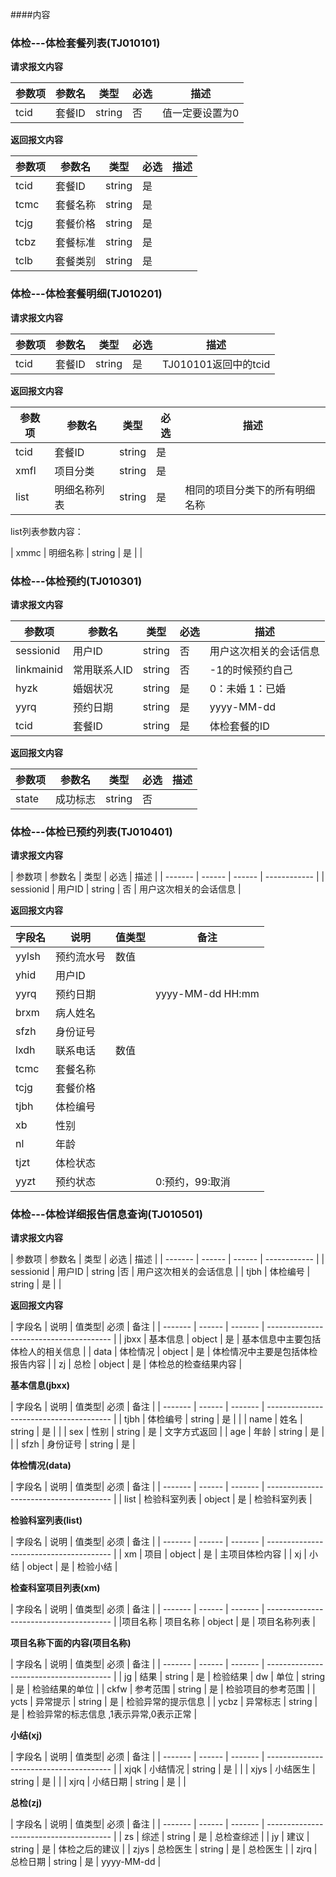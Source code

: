 ####内容

### 体检---体检套餐列表(TJ010101)

**请求报文内容**

| 参数项       | 参数名   | 类型     | 必选   | 描述          |
| --------- | ----- | ------ | ---- | ----------- |
| tcid |  套餐ID | string | 否    | 值一定要设置为0 | 后台发送

**返回报文内容**

| 参数项      | 参数名   | 类型     | 必选   | 描述           |
| -------- | ----- | ------ | ---- | ------------ |
| tcid  | 套餐ID | string | 是    |              |
| tcmc | 套餐名称  | string | 是    |  |
| tcjg  | 套餐价格 | string | 是    |              |
| tcbz | 套餐标准  | string | 是    |  |
| tclb  | 套餐类别 | string | 是    |              |

### 体检---体检套餐明细(TJ010201)

**请求报文内容**

| 参数项       | 参数名   | 类型     | 必选   | 描述          |
| --------- | ----- | ------ | ---- | ----------- |
| tcid |  套餐ID | string | 是    | TJ010101返回中的tcid |

**返回报文内容**

| 参数项      | 参数名   | 类型     | 必选   | 描述           |
| -------- | ----- | ------ | ---- | ------------ |
| tcid  | 套餐ID | string | 是    |              |
| xmfl | 项目分类  | string | 是    |  |
| list  | 明细名称列表 | string | 是    | 相同的项目分类下的所有明细名称 |

list列表参数内容：

| xmmc | 明细名称  | string | 是    |  |

### 体检---体检预约(TJ010301)

**请求报文内容**

| 参数项       | 参数名   | 类型     | 必选   | 描述          |
| ------- | ------ | ------ | ------ | ------------ |
| sessionid    | 用户ID  | string | 否  | 用户这次相关的会话信息   |
| linkmainid | 常用联系人ID | string | 否  |   -1的时候预约自己 |
| hyzk    | 婚姻状况   | string |   是 |  0：未婚 1：已婚 |
| yyrq    | 预约日期   |  string |  是 | yyyy-MM-dd |
| tcid    | 套餐ID   |  string | 是     | 体检套餐的ID |

**返回报文内容**

| 参数项      | 参数名   | 类型     | 必选   | 描述           |
| -------- | ----- | ------ | ---- | ------------ |
|  state |  成功标志 | string  |   否 |             |


### 体检---体检已预约列表(TJ010401)

**请求报文内容**

| 参数项       | 参数名   | 类型          | 必选   | 描述          |
| ------- | ------ | ------ | ------------ |
| sessionid    | 用户ID | string | 否  | 用户这次相关的会话信息   |

**返回报文内容**

| 字段名 | 说明 | 值类型 | 备注                                  |
| ------- | ------ | ------- | --------------------------------------- |
| yylsh   | 预约流水号   | 数值    |                            |
| yhid    | 用户ID      |         |                              |
| yyrq    | 预约日期     |         | yyyy-MM-dd HH:mm
| brxm    | 病人姓名   |         |              |
| sfzh    | 身份证号   |         |              |
| lxdh    | 联系电话   | 数值    |                            |
| tcmc    | 套餐名称   |         |                                      |
| tcjg    | 套餐价格   |         | |
| tjbh    | 体检编号   |     |                            |
| xb      | 性别   |     |                            |
| nl      | 年龄   |         |                            |
| tjzt    | 体检状态   |         |  |
| yyzt    | 预约状态   |         | 0:预约，99:取消 |


### 体检---体检详细报告信息查询(TJ010501)

**请求报文内容**

| 参数项       | 参数名    | 类型      | 必选   | 描述          |
| ------- | ------ | ------ | ------------ |
| sessionid    | 用户ID | string |否  | 用户这次相关的会话信息   |
| tjbh  | 体检编号 | string |  是    |              |

**返回报文内容**

| 字段名 | 说明 | 值类型| 必须      | 备注                                  |
| ------- | ------ | ------- | --------------------------------------- |
| jbxx    | 基本信息   | object | 是 |    基本信息中主要包括体检人的相关信息 |
| data    | 体检情况   | object | 是 | 体检情况中主要是包括体检报告内容      |
| zj    | 总检  | object  |   是  |     体检总的检查结果内容            |

**基本信息(jbxx)**

| 字段名 | 说明 | 值类型| 必须      | 备注                                  |
| ------- | ------ | ------- | --------------------------------------- |
| tjbh    | 体检编号   | string  |  是 |                         |
| name    | 姓名   |    string  |  是 |                               |
| sex    | 性别   |    string  | 是 | 文字方式返回 |
| age    | 年龄   |  string   |  是 | |
| sfzh    | 身份证号   |   string  |  是 |

**体检情况(data)**

| 字段名 | 说明 | 值类型| 必须      | 备注                                  |
| ------- | ------ | ------- | --------------------------------------- |
| list    | 检验科室列表  | object  |   是  |     检验科室列表            |

**检验科室列表(list)**

| 字段名 | 说明 | 值类型| 必须      | 备注                                  |
| ------- | ------ | ------- | --------------------------------------- |
| xm | 项目   | object  |  是 |   主项目体检内容                |
| xj    | 小结   |  object  |  是 |  检验小结 |

**检查科室项目列表(xm)**

| 字段名 | 说明 | 值类型| 必须      | 备注                                  |
| ------- | ------ | ------- | --------------------------------------- |
|项目名称 | 项目名称 | object | 是 | 项目名称列表 |

**项目名称下面的内容(项目名称)**

| 字段名 | 说明 | 值类型| 必须      | 备注                                  |
| ------- | ------ | ------- | --------------------------------------- |
| jg    | 结果   |   string  | 是 |  检验结果
| dw    | 单位   |   string  | 是 | 检验结果的单位 |
| ckfw    | 参考范围 | string | 是 |  检验项目的参考范围             |
| ycts    | 异常提示 | string | 是 |  检验异常的提示信息    |
| ycbz    | 异常标志 | string | 是 |  检验异常的标志信息 ,1表示异常,0表示正常             |

**小结(xj)**

| 字段名 | 说明 | 值类型| 必须      | 备注                                  |
| ------- | ------ | ------- | --------------------------------------- |
| xjqk    | 小结情况   |  string  | 是 | |
| xjys    | 小结医生   |  string  | 是 | |
| xjrq    | 小结日期   |  string  | 是 |                           |

**总检(zj)**

| 字段名 | 说明 | 值类型| 必须      | 备注                                  |
| ------- | ------ | ------- | --------------------------------------- |
| zs    | 综述   |   string  | 是 |                总检查综述     |
| jy    | 建议   |   string  | 是 | 体检之后的建议 |
| zjys  | 总检医生 |  string  | 是 | 总检医生 |
| zjrq  | 总检日期 |  string  | 是 | yyyy-MM-dd |









